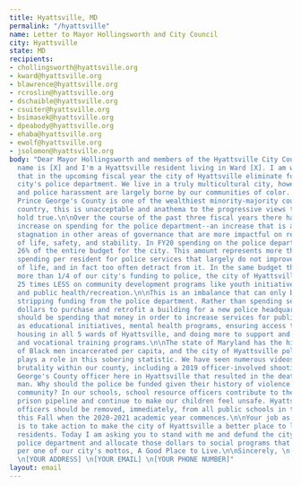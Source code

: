 ```yaml
---
title: Hyattsville, MD
permalink: "/hyattsville"
name: Letter to Mayor Hollingsworth and City Council
city: Hyattsville
state: MD
recipients:
- chollingsworth@hyattsville.org
- kward@hyattsville.org
- blawrence@hyattsville.org
- rcroslin@hyattsville.org
- dschaible@hyattsville.org
- csuiter@hyattsville.org
- bsimasek@hyattsville.org
- dpeabody@hyattsville.org
- ehaba@hyattsville.org
- ewolf@hyattsville.org
- jsolomon@hyattsville.org
body: "Dear Mayor Hollingsworth and members of the Hyattsville City Council,\n\nMy
  name is [X] and I'm a Hyattsville resident living in Ward [X]. I am writing to demand
  that in the upcoming fiscal year the city of Hyattsville eliminate funding for the
  city's police department. We live in a truly multicultural city, however, arrests
  and police harassment are largely borne by our communities of color. Given that
  Prince George's County is one of the wealthiest minority-majority counties in the
  country, this is unacceptable and anathema to the progressive views that our residents
  hold true.\n\nOver the course of the past three fiscal years there has been a 23%
  increase on spending for the police department--an increase that is at odds with
  stagnation in other areas of governance that are more impactful on residents' quality
  of life, safety, and stability. In FY20 spending on the police department comprised
  26% of the entire budget for the city. This amount represents more than $450 in
  spending per resident for police services that largely do not improve their quality
  of life, and in fact too often detract from it. In the same budget that allocates
  more than 1/4 of our city's funding to police, the city of Hyattsville is spending
  25 times LESS on community development programs like youth initiatives, the arts
  and public health/recreation.\n\nThis is an imbalance that can only be righted by
  stripping funding from the police department. Rather than spending several million
  dollars to purchase and retrofit a building for a new police headquarters, the city
  should be spending that money in order to increase services for public safety such
  as educational initiatives, mental health programs, ensuring access to affordable
  housing in all 5 wards of Hyattsville, and doing more to support and promote employment
  and vocational training programs.\n\nThe state of Maryland has the highest number
  of Black men incarcerated per capita, and the city of Hyattsville police department
  plays a role in this sobering statistic. We have seen numerous videos of police
  brutality within our county, including a 2019 officer-involved shooting by a Prince
  George's County officer here in Hyattsville that resulted in the death of a Black
  man. Why should the police be funded given their history of violence within our
  community? In our schools, school resource officers contribute to the school to
  prison pipeline and continue to make our children feel unsafe. Hyattsville police
  officers should be removed, immediately, from all public schools in the city beginning
  this Fall when the 2020-2021 academic year commences.\n\nYour job as elected officials
  is to take action to make the city of Hyattsville a better place to live for ALL
  residents. Today I am asking you to stand with me and defund the city of Hyattsville
  police department and allocate those dollars to social programs that will make Hyattsville,
  per one of our city's mottos, A Good Place to Live.\n\nSincerely, \n[YOUR NAME]
  \n[YOUR ADDRESS] \n[YOUR EMAIL] \n[YOUR PHONE NUMBER]"
layout: email
---
```


